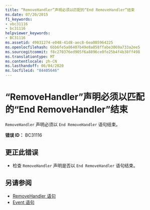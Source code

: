 ```yaml
---
title: “RemoveHandler”声明必须以匹配的“End RemoveHandler”结束
ms.date: 07/20/2015
f1_keywords:
- vbc31116
- bc31116
helpviewer_keywords:
- BC31116
ms.assetid: 49031274-e048-41d8-aec8-6ea005964225
ms.openlocfilehash: 6bb6fe5a86407b49e8a858ffabe3869a733a2ee5
ms.sourcegitcommit: f8c270376ed905f6a8896ce0fe25b4f4b38ff498
ms.translationtype: MT
ms.contentlocale: zh-CN
ms.lasthandoff: 06/04/2020
ms.locfileid: "84405646"
---
```

# <a name="removehandler-declaration-must-end-with-a-matching-end-removehandler"></a>“RemoveHandler”声明必须以匹配的“End RemoveHandler”结束
`RemoveHandler` 声明必须以 `End RemoveHandler` 语句结束。  
  
 **错误 ID：** BC31116  
  
## <a name="to-correct-this-error"></a>更正此错误  
  
- 检查 `RemoveHandler` 声明是否以 `End RemoveHandler` 语句结束。  
  
## <a name="see-also"></a>另请参阅

- [RemoveHandler 语句](../language-reference/statements/removehandler-statement.md)
- [Event 语句](../language-reference/statements/event-statement.md)
